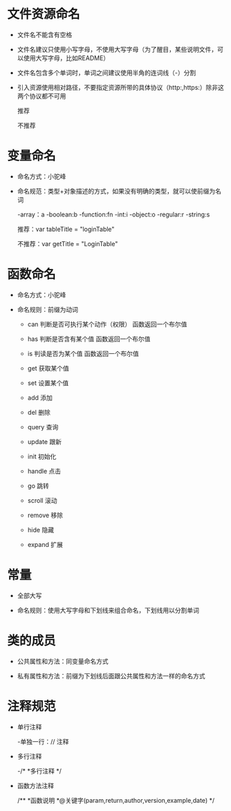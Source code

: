 # 文件资源命名

* 文件名不能含有空格

* 文件名建议只使用小写字母，不使用大写字母（为了醒目，某些说明文件，可以使用大写字母，比如README）

* 文件名包含多个单词时，单词之间建议使用半角的连词线（-）分割

* 引入资源使用相对路径，不要指定资源所带的具体协议（http:,https:）除非这两个协议都不可用

    推荐<script src="//cdn.com/foundation.min.js"></script>
    
    不推荐<script src="http://cdn.com/foundation.min.js"></script>

# 变量命名

* 命名方式：小驼峰

* 命名规范：类型+对象描述的方式，如果没有明确的类型，就可以使前缀为名词

    -array：a
    -boolean:b
    -function:fn
    -int:i
    -object:o
    -regular:r
    -string:s

     推荐：var tableTitle = "loginTable"

     不推荐：var getTitle = "LoginTable"

# 函数命名

* 命名方式：小驼峰

* 命名规则：前缀为动词

    - can  判断是否可执行某个动作（权限） 函数返回一个布尔值
    
    - has  判断是否含有某个值  函数返回一个布尔值
    
    - is   判读是否为某个值 函数返回一个布尔值
    
    - get  获取某个值  
    
    - set  设置某个值
    
    - add 添加
    
    - del 删除
    
    - query 查询
    
    - update 跟新
    
    - init 初始化
    
    - handle 点击
    
    - go  跳转
    
    - scroll 滚动
    
    - remove 移除
    
    - hide 隐藏
    
    - expand 扩展
    

# 常量

* 全部大写

* 命名规则：使用大写字母和下划线来组合命名，下划线用以分割单词

# 类的成员

* 公共属性和方法：同变量命名方式

* 私有属性和方法：前缀为下划线后面跟公共属性和方法一样的命名方式

# 注释规范

* 单行注释

    -单独一行：// 注释

* 多行注释

    -/*
      *多行注释
      */

* 函数方法注释

    /**
    *函数说明
    *@关键字(param,return,author,version,example,date)
    */

